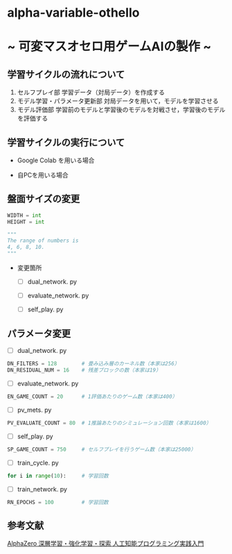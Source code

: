 # alpha-variable-othello
# ~ 可変マスオセロ用ゲームAIの製作 ~


## 学習サイクルの流れについて
1. セルフプレイ部
    学習データ（対局データ）を作成する
1. モデル学習・パラメータ更新部
    対局データを用いて，モデルを学習させる
1. モデル評価部
    学習前のモデルと学習後のモデルを対戦させ，学習後のモデルを評価する


## 学習サイクルの実行について
- Google Colab を用いる場合

- 自PCを用いる場合




## 盤面サイズの変更
~~~python
WIDTH = int
HEIGHT = int

"""
The range of numbers is
4, 6, 8, 10.
"""
~~~

- 変更箇所
    - [ ] dual_network. py
    - [ ] evaluate_network. py
    - [ ] self_play. py


## パラメータ変更
- [ ] dual_network. py
~~~python
DN_FILTERS = 128        # 畳み込み層のカーネル数（本家は256）
DN_RESIDUAL_NUM = 16    # 残差ブロックの数（本家は19）
~~~

- [ ] evaluate_network. py
~~~python
EN_GAME_COUNT = 20      # 1評価あたりのゲーム数（本家は400）
~~~

- [ ] pv_mets. py
~~~python
PV_EVALUATE_COUNT = 80  # 1推論あたりのシミュレーション回数（本家は1600）
~~~

- [ ] self_play. py
~~~python
SP_GAME_COUNT = 750     # セルフプレイを行うゲーム数（本家は25000）
~~~

- [ ] train_cycle. py
~~~python
for i in range(10):     # 学習回数
~~~


- [ ] train_network. py
~~~python
RN_EPOCHS = 100         # 学習回数
~~~


## 参考文献
[AlphaZero 深層学習・強化学習・探索 人工知能プログラミング実践入門](https://www.borndigital.co.jp/book/14383.html)
